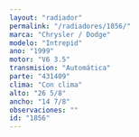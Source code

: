 ```yaml
---
layout: "radiador"
permalink: "/radiadores/1856/"
marca: "Chrysler / Dodge"
modelo: "Intrepid"
ano: "1999"
motor: "V6 3.5"
transmision: "Automática"
parte: "431409"
clima: "Con clima"
alto: "26 5/8"
ancho: "14 7/8"
observaciones: ""
id: "1856"
---
```


